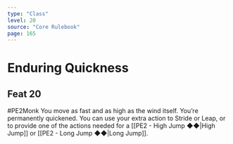 ```yaml
---
type: "Class"
level: 20
source: "Core Rulebook"
page: 165
---
```

# Enduring Quickness
## Feat 20
#PE2Monk
You move as fast and as high as the wind itself. You’re permanently quickened. You can use your extra action to Stride or Leap, or to provide one of the actions needed for a [[PE2 - High Jump ◆◆|High Jump]] or [[PE2 - Long Jump ◆◆|Long Jump]].